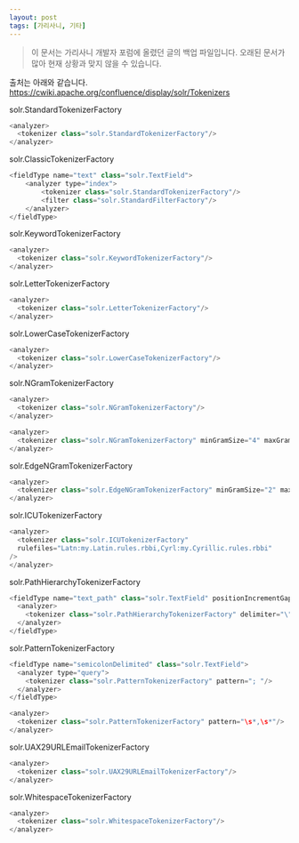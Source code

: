 ```yaml
---
layout: post
tags: [가리사니, 기타]
---
```


> 이 문서는 가리사니 개발자 포럼에 올렸던 글의 백업 파일입니다.
오래된 문서가 많아 현재 상황과 맞지 않을 수 있습니다.



출처는 아래와 같습니다.
https://cwiki.apache.org/confluence/display/solr/Tokenizers


solr.StandardTokenizerFactory
``` java
<analyzer>
  <tokenizer class="solr.StandardTokenizerFactory"/>
</analyzer>
```

solr.ClassicTokenizerFactory
``` java
<fieldType name="text" class="solr.TextField">
    <analyzer type="index">
        <tokenizer class="solr.StandardTokenizerFactory"/>
        <filter class="solr.StandardFilterFactory"/>
    </analyzer>
</fieldType>
```

solr.KeywordTokenizerFactory
``` java
<analyzer>
  <tokenizer class="solr.KeywordTokenizerFactory"/>
</analyzer>
```

solr.LetterTokenizerFactory
``` java
<analyzer>
  <tokenizer class="solr.LetterTokenizerFactory"/>
</analyzer>
```

solr.LowerCaseTokenizerFactory
``` java
<analyzer>
  <tokenizer class="solr.LowerCaseTokenizerFactory"/>
</analyzer>
```

solr.NGramTokenizerFactory
``` java
<analyzer>
  <tokenizer class="solr.NGramTokenizerFactory"/>
</analyzer>
```
``` java
<analyzer>
  <tokenizer class="solr.NGramTokenizerFactory" minGramSize="4" maxGramSize="5"/>
</analyzer>
```

solr.EdgeNGramTokenizerFactory
``` java
<analyzer>
  <tokenizer class="solr.EdgeNGramTokenizerFactory" minGramSize="2" maxGramSize="5"/>
</analyzer>
```

solr.ICUTokenizerFactory
``` java
<analyzer>
  <tokenizer class="solr.ICUTokenizerFactory"
  rulefiles="Latn:my.Latin.rules.rbbi,Cyrl:my.Cyrillic.rules.rbbi"
/>
</analyzer>
```

solr.PathHierarchyTokenizerFactory
``` java
<fieldType name="text_path" class="solr.TextField" positionIncrementGap="100">
  <analyzer>
    <tokenizer class="solr.PathHierarchyTokenizerFactory" delimiter="\" replace="/"/>
  </analyzer>
</fieldType>
```

solr.PatternTokenizerFactory
``` java
<fieldType name="semicolonDelimited" class="solr.TextField">
  <analyzer type="query">
    <tokenizer class="solr.PatternTokenizerFactory" pattern="; "/>
  </analyzer>
</fieldType>
```
``` java
<analyzer>
  <tokenizer class="solr.PatternTokenizerFactory" pattern="\s*,\s*"/>
</analyzer>
```

solr.UAX29URLEmailTokenizerFactory
``` java
<analyzer>
  <tokenizer class="solr.UAX29URLEmailTokenizerFactory"/>
</analyzer>
```

solr.WhitespaceTokenizerFactory
``` java
<analyzer>
  <tokenizer class="solr.WhitespaceTokenizerFactory"/>
</analyzer>
```

